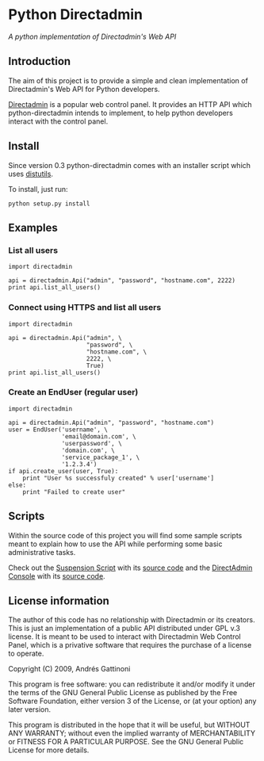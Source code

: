 # Python Directadmin

*A python implementation of Directadmin's Web API*

## Introduction
The aim of this project is to provide a simple and clean implementation of Directadmin's Web API for Python developers.

[Directadmin](http://www.directadmin.com) is a popular web control panel. It provides an HTTP API which python-directadmin intends to implement, to help python developers interact with the control panel.

## Install 

Since version 0.3 python-directadmin comes with an installer script which uses [distutils](http://docs.python.org/distutils/). 

To install, just run:

```
python setup.py install
```

## Examples 

### List all users
```
import directadmin

api = directadmin.Api("admin", "password", "hostname.com", 2222)
print api.list_all_users()
```

### Connect using HTTPS and list all users
```
import directadmin

api = directadmin.Api("admin", \
                      "password", \
                      "hostname.com", \
                      2222, \
                      True)
print api.list_all_users()
```

### Create an EndUser (regular user)
```
import directadmin

api = directadmin.Api("admin", "password", "hostname.com")
user = EndUser('username', \
               'email@domain.com', \
               'userpassword', \
               'domain.com', \
               'service_package_1', \
               '1.2.3.4')
if api.create_user(user, True):
    print "User %s successfuly created" % user['username']
else:
    print "Failed to create user"
```

## Scripts 

Within the source code of this project you will find some sample scripts meant to explain how to use the API while performing some basic administrative tasks.

Check out the [Suspension Script](https://github.com/el-barto/python-directadmin/wiki/Suspension-Script) with its [source code](https://github.com/el-barto/python-directadmin/blob/master/scripts/da_suspension) and the [DirectAdmin Console](https://github.com/el-barto/python-directadmin/wiki/DirectAdmin-Console) with its [source code](https://github.com/el-barto/python-directadmin/blob/master/scripts/da_console).

## License information 

The author of this code has no relationship with Directadmin or its creators. This is just an implementation of a public API distributed under GPL v.3 license. It is meant to be used to interact with Directadmin Web Control Panel, which is a privative software that requires the purchase of a license to operate.

Copyright (C) 2009, Andrés Gattinoni

This program is free software: you can redistribute it and/or modify
it under the terms of the GNU General Public License as published by
the Free Software Foundation, either version 3 of the License, or
(at your option) any later version.

This program is distributed in the hope that it will be useful,
but WITHOUT ANY WARRANTY; without even the implied warranty of
MERCHANTABILITY or FITNESS FOR A PARTICULAR PURPOSE.  See the
GNU General Public License for more details.
